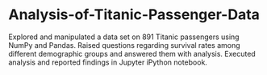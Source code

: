 # Analysis-of-Titanic-Passenger-Data
Explored and manipulated a data set on 891 Titanic passengers using NumPy and Pandas. Raised questions regarding survival rates among different demographic groups and answered them with analysis. Executed analysis and reported findings in Jupyter iPython notebook.
